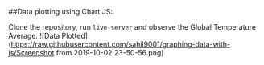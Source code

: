 ##Data plotting using Chart JS:

Clone the repository, run `live-server` and observe the Global Temperature Average.
![Data Plotted](https://raw.githubusercontent.com/sahil9001/graphing-data-with-js/Screenshot from 2019-10-02 23-50-56.png)
